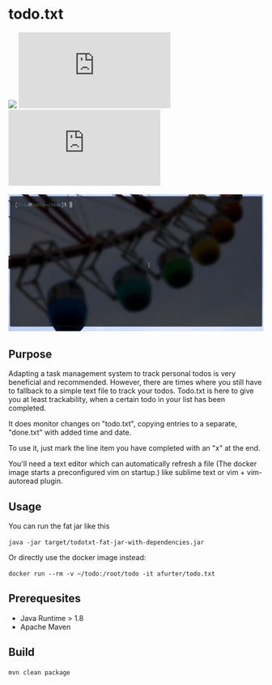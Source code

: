 # todo.txt

![](https://api.travis-ci.com/aymenfurter/todo.txt.svg?branch=master) ![](https://img.shields.io/github/stars/aymenfurter/todo.txt) ![](https://img.shields.io/github/license/aymenfurter/todo.txt)

![](https://github.com/aymenfurter/todo.txt/raw/master/readme/demo.gif)

## Purpose

Adapting a task management system to track personal todos is very beneficial and recommended. However, there are times where you still have to fallback to a simple text file to track your todos. Todo.txt is here to give you at least trackability, when a certain todo in your list has been completed.

It does monitor changes on "todo.txt", copying entries to a separate, "done.txt" with added time and date. 

To use it, just mark the line item you have completed with an "x" at the end.

You'll need a text editor which can automatically refresh a file (The docker image starts a preconfigured vim on startup.) like sublime text or vim + vim-autoread plugin.
                                                                                             
## Usage
You can run the fat jar like this

```java -jar target/todotxt-fat-jar-with-dependencies.jar```

Or directly use the docker image instead:

```docker run --rm -v ~/todo:/root/todo -it afurter/todo.txt```

## Prerequesites
- Java Runtime > 1.8
- Apache Maven

## Build
```mvn clean package```

